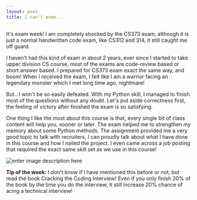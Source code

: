 ```yaml
---
layout: post
title: I can't even...
---
```

It's exam week! I am completely shocked by the CS373 exam, although it is just a normal handwritten code exam, like CS312 and 314, it still caught me off guard.

I haven't had this kind of exam in about 2 years, ever since I started to take upper division CS course, most of the exams are code-review based or short answer based. I prepared for CS373 exam exact the same way, and boom! When I received the exam, I felt like I am a warrior facing an legendary monster which I met long time ago, nightmare!

But...I won't be so easily defeated. With my Python skill, I managed to finish most of the questions without any doubt. Let's put aside correctness first, the feeling of victory after finished the exam is so satisfying.

One thing I like the most about this course is that, every single bit of class content will help you, sooner or later. The exam helped me to strengthen my memory about some Python methods. The assignment provided me a very good topic to talk with recruiters, I can proudly talk about what I have done in this course and how I nailed the project. I even came across a job posting that required the exact same skill set as we use in this course! 

![enter image description here](http://ragegenerator.com/images/ragebuilder-faces/Happy/11.png)

**Tip of the week:**
I don't know if I have mentioned this before or not, but read the book Cracking the Coding Interview! Even if you only finish 20% of the book by the time you do the interview, it still increase 20% chance of acing a technical interview!
